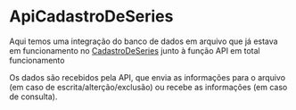 # ApiCadastroDeSeries

Aqui temos uma integração do banco de dados em arquivo que já estava em funcionamento no [CadastroDeSeries](https://github.com/StephHoel/dotnet/tree/main/CadastroDeSeries) junto à função API em total funcionamento

Os dados são recebidos pela API, que envia as informações para o arquivo (em caso de escrita/alterção/exclusão) ou recebe as informações (em caso de consulta).
